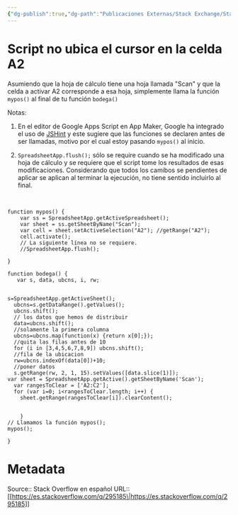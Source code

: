 ```yaml
---
{"dg-publish":true,"dg-path":"Publicaciones Externas/Stack Exchange/Stack Overflow en español/es.stackoverflow.com-295185.md","permalink":"/publicaciones-externas/stack-exchange/stack-overflow-en-espanol/es-stackoverflow-com-295185/","title":"Script no ubica el cursor en la celda A2","hide":true,"noteIcon":"\"0\"","created":"2024-04-03T12:49:10.679-06:00","updated":"2024-04-05T16:43:56.010-06:00"}
---
```


# Script no ubica el cursor en la celda A2

Asumiendo que la hoja de cálculo tiene una hoja llamada "Scan" y que la celda a activar A2 corresponde a esa hoja, simplemente llama la función `mypos()` al final de tu función `bodega()`

Notas: 

1. En el editor de Google Apps Script en App Maker, Google ha integrado el uso de [JSHint][1] y este sugiere que las funciones se declaren antes de ser llamadas, motivo por el cual estoy pasando `mypos()` al inicio.

2. `SpreadsheetApp.flush();` sólo se require cuando se ha modificado una hoja de cálculo y se requiere que el script tome los resultados de esas modificaciones. Considerando que todos los camibos se pendientes de aplicar se aplican al terminar la ejecución, no tiene sentido incluirlo al final.

&nbsp;

    function mypos() {
        var ss = SpreadsheetApp.getActiveSpreadsheet();
        var sheet = ss.getSheetByName("Scan");
        var cell = sheet.setActiveSelection("A2"); //getRange("A2");
        cell.activate();
        // La siguiente línea no se requiere.
        //SpreadsheetApp.flush(); 
        
    }

    function bodega() {
       var s, data, ubcns, i, rw;
          
    
    s=SpreadsheetApp.getActiveSheet();
      ubcns=s.getDataRange().getValues();
      ubcns.shift();
      // los datos que hemos de distribuir
      data=ubcns.shift();
      //solamente la primera columna
      ubcns=ubcns.map(function(x) {return x[0];});
      //quita las filas antes de 10
      for (i in [3,4,5,6,7,8,9]) ubcns.shift();
      //fila de la ubicacion
      rw=ubcns.indexOf(data[0])+10;
      //poner datos
      s.getRange(rw, 2, 1, 15).setValues([data.slice(1)]);
    var sheet = SpreadsheetApp.getActive().getSheetByName('Scan');
      var rangesToClear = ['A2:C2'];
      for (var i=0; i<rangesToClear.length; i++) { 
        sheet.getRange(rangesToClear[i]).clearContent();
       
        
        }
    // Llamamos la función mypos();
    mypos();

    }


  [1]: https://jshint.com/docs/#inline-configuration

# Metadata
Source:: Stack Overflow en español
URL:: [[https://es.stackoverflow.com/q/295185\|https://es.stackoverflow.com/q/295185]]


